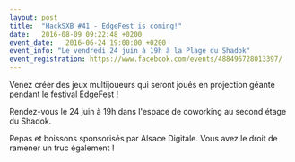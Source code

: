 ```yaml
---
layout: post
title:  "HackSXB #41 - EdgeFest is coming!"
date:   2016-08-09 09:22:48 +0200
event_date:   2016-06-24 19:00:00 +0200
event_info: "Le vendredi 24 juin à 19h à la Plage du Shadok"
event_registration: https://www.facebook.com/events/488496728013397/
---
```

Venez créer des jeux multijoueurs qui seront joués en projection géante pendant le festival EdgeFest !

Rendez-vous le 24 juin à 19h dans l'espace de coworking au second étage du Shadok.

Repas et boissons sponsorisés par Alsace Digitale. Vous avez le droit de ramener un truc également !